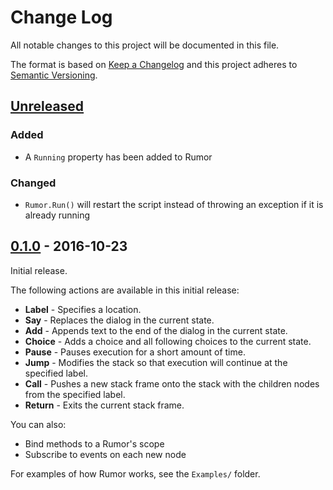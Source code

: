 # Change Log
All notable changes to this project will be documented in this file.

The format is based on [Keep a Changelog](http://keepachangelog.com/) 
and this project adheres to [Semantic Versioning](http://semver.org/).

## [Unreleased]

### Added
- A `Running` property has been added to Rumor

### Changed
- `Rumor.Run()` will restart the script instead of throwing an exception if it
  is already running

## [0.1.0] - 2016-10-23
Initial release.

The following actions are available in this initial release:
- **Label** - Specifies a location.
- **Say** - Replaces the dialog in the current state.
- **Add** - Appends text to the end of the dialog in the current state.
- **Choice** - Adds a choice and all following choices to the current state.
- **Pause** - Pauses execution for a short amount of time.
- **Jump** - Modifies the stack so that execution will continue at the specified label.
- **Call** - Pushes a new stack frame onto the stack with the children nodes from the specified label.
- **Return** - Exits the current stack frame.

You can also:
- Bind methods to a Rumor's scope
- Subscribe to events on each new node

For examples of how Rumor works, see the `Examples/` folder.

[Unreleased]: https://github.com/exodrifter/unity-rumor/compare/0.1.0...HEAD
[0.1.0]: https://github.com/exodrifter/unity-rumor/compare/215489c...0.1.0

